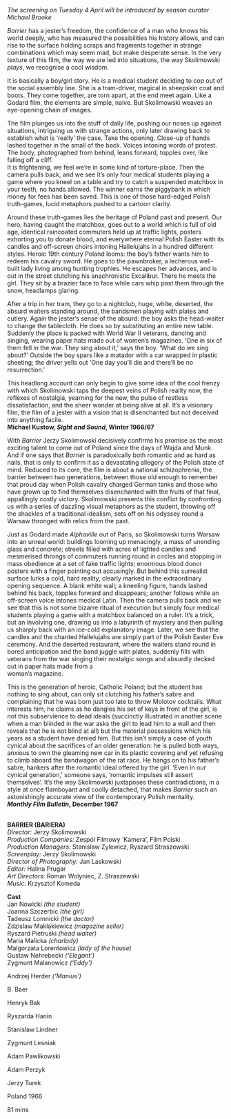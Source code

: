 
_The screening on Tuesday 4 April will be introduced by season curator Michael Brooke_

_Barrier_ has a jester’s freedom, the confidence of a man who knows his world deeply, who has measured the possibilities his history allows, and can rise to the surface holding scraps and fragments together in strange combinations which may seem mad, but make desperate sense. In the very texture of this film, the way we are led into situations, the way Skolimowski _plays_, we recognise a cool wisdom.

It is basically a boy/girl story. He is a medical student deciding to cop out of the social assembly line. She is a tram-driver, magical in sheepskin coat and boots. They come together, are torn apart, at the end meet again. Like a Godard film, the elements are simple, naive. But Skolimowski weaves an eye-opening chain of images.

The film plunges us into the stuff of daily life, pushing our noses up against situations, intriguing us with strange actions, only later drawing back to establish what is ‘really’ the case. Take the opening. Close-up of hands lashed together in the small of the back. Voices intoning words of protest. The body, photographed from behind, leans forward, topples over, like falling off a cliff.  
It is frightening, we feel we’re in some kind of torture-place. Then the camera pulls back, and we see it’s only four medical students playing a game where you kneel on a table and try to catch a suspended matchbox in your teeth, no hands allowed. The winner earns the piggybank in which money for fees has been saved. This is one of those hard-edged Polish truth-games, lucid metaphors pushed to a cartoon clarity.

Around these truth-games lies the heritage of Poland past and present. Our hero, having caught the matchbox, goes out to a world which is full of old age, identical raincoated commuters held up at traffic lights, posters exhorting you to donate blood, and everywhere eternal Polish Easter with its candles and off-screen choirs intoning Hallelujahs in a hundred different styles. Heroic 19th century Poland looms: the boy’s father wants him to redeem his cavalry sword. He goes to the pawnbroker, a lecherous well-built lady living among hunting trophies. He escapes her advances, and is out in the street clutching his anachronistic Excalibur. There he meets the girl. They sit by a brazier face to face while cars whip past them through the snow, headlamps glaring.

After a trip in her tram, they go to a nightclub, huge, white, deserted, the absurd waiters standing around, the bandsmen playing with plates and cutlery. Again the jester’s sense of the absurd: the boy asks the head-waiter to change the tablecloth. He does so by substituting an entire new table. Suddenly the place is packed with World War II veterans, dancing and singing, wearing paper hats made out of women’s magazines. ‘One in six of them fell in the war. They sing about it,’ says the boy. ‘What do we sing about?’ Outside the boy spars like a matador with a car wrapped in plastic sheeting; the driver yells out ‘One day you’ll die and there’ll be no resurrection.’

This headlong account can only begin to give some idea of the cool frenzy with which Skolimowski taps the deepest veins of Polish reality now, the reflexes of nostalgia, yearning for the new, the pulse of restless dissatisfaction, and the sheer wonder at being alive at all. It’s a visionary film, the film of a jester with a vision that is disenchanted but not deceived into anything facile.  
**Michael Kustow, _Sight and Sound_, Winter 1966/67**

With _Barrier_ Jerzy Skolimowski decisively confirms his promise as the most exciting talent to come out of Poland since the days of Wajda and Munk. And if one says that _Barrier_ is paradoxically both romantic and as hard as nails, that is only to confirm it as a devastating allegory of the Polish state of mind. Reduced to its core, the film is about a national schizophrenia, the barrier between two generations, between those old enough to remember that proud day when Polish cavalry charged German tanks and those who have grown up to find themselves disenchanted with the fruits of that final, appallingly costly victory. Skolimowski presents this conflict by confronting us with a series of dazzling visual metaphors as the student, throwing off the shackles of a traditional idealism, sets off on his odyssey round a Warsaw thronged with relics from  the past.

Just as Godard made _Alphaville_ out of Paris, so Skolimowski turns Warsaw into an unreal world: buildings looming up menacingly, a mass of unending glass and concrete; streets filled with acres of lighted candles and mesmerised throngs of commuters running round in circles and stopping in mass obedience at a set of fake traffic lights; enormous blood donor posters with a finger pointing out accusingly. But behind this surrealist surface lurks a cold, hard reality, clearly marked in the extraordinary opening sequence. A blank white wall; a kneeling figure, hands lashed behind his back, topples forward and disappears; another follows while an off-screen voice intones medical Latin. Then the camera pulls back and we see that this is not some bizarre ritual of execution but simply four medical students playing a game with a matchbox balanced on a ruler. It’s a trick, but an involving one, drawing us into a labyrinth of mystery and then pulling us sharply back with an ice-cold explanatory image. Later, we see that the candles and the chanted Hallelujahs are simply part of the Polish Easter Eve ceremony. And the deserted restaurant, where the waiters stand round in bored anticipation and the band juggle with plates, suddenly fills with veterans from the war singing their nostalgic songs and absurdly decked out in paper hats made from a  
woman’s magazine.

This is the generation of heroic, Catholic Poland; but the student has nothing to sing about, can only sit clutching his father’s sabre and complaining that he was born just too late to throw Molotov cocktails. What interests him, he claims as he dangles his set of keys in front of the girl, is not this subservience to dead ideals (succinctly illustrated in another scene when a man blinded in the war asks the girl to lead him to a wall and then reveals that he is not blind at all) but the material possessions which his years as a student have denied him.  But this isn’t simply a case of youth cynical about the sacrifices of an older generation: he is pulled both ways, anxious to own the gleaming new car in its plastic covering and yet refusing to climb aboard the bandwagon of the rat race. He hangs on to his father’s sabre, hankers after the romantic ideal offered by the girl. ‘Even in our cynical generation,’ someone says, ‘romantic impulses still assert themselves’. It’s the way Skolimowski juxtaposes these contradictions, in a style at once flamboyant and coolly detached, that makes _Barrier_ such an astonishingly accurate view of the contemporary Polish mentality.  
**_Monthly Film Bulletin_, December 1967**
<br><br>

**BARRIER (BARIERA)**<br>
_Director:_ Jerzy Skolimowski<br>
_Production Companies:_  Zespól Filmowy ‘Kamera’, Film Polski<br>
_Production Managers:_ Stanislaw Zylewicz, Ryszard Straszewski<br>
_Screenplay:_ Jerzy Skolimowski<br>
_Director of Photography:_ Jan Laskowski<br>
_Editor:_ Halina Prugar<br>
_Art Directors:_ Roman Wolyniec, Z. Straszewski<br>
_Music:_ Krzysztof Komeda<br>

**Cast**<br>
Jan Nowicki _(the student)_<br>
Joanna Szczerbic _(the girl)_<br>
Tadeusz Lomnicki _(the doctor)_<br>
Zdzislaw Maklakiewicz _(magazine seller)_<br>
Ryszard Pietruski _(head waiter)_<br>
Maria Malicka _(charlady)_<br>
Malgorzata Lorentowicz _(lady of the house)_<br>
Gustaw Nehrebecki _(‘Elegant’)_<br>
Zygmunt Malanowicz _(‘Eddy’)_<br>

Andrzej Herder _(‘Manius’)_<br>

B. Baer<br>

Henryk Bak<br>

Ryszarda Hanin<br>

Stanislaw Lindner<br>

Zygmunt Lesniak<br>

Adam Pawlikowski<br>

Adam Perzyk<br>

Jerzy Turek<br>

Poland 1966<br>

81 mins<br>
<br>
<!--stackedit_data:
eyJoaXN0b3J5IjpbLTM2ODE0NDM0Miw2MjA2ODAwMDFdfQ==
-->